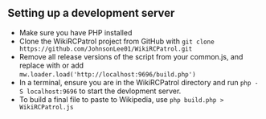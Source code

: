 ## Setting up a development server
* Make sure you have PHP installed
* Clone the WikiRCPatrol project from GitHub with `git clone https://github.com/JohnsonLee01/WikiRCPatrol.git`
* Remove all release versions of the script from your common.js, and replace with or add `mw.loader.load('http://localhost:9696/build.php')`
* In a terminal, ensure you are in the WikiRCPatrol directory and run `php -S localhost:9696` to start the devlopment server.
* To build a final file to paste to Wikipedia, use `php build.php > WikiRCPatrol.js`
